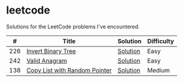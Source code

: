 # leetcode
Solutions for the LeetCode problems I've encountered. 

|  #  |      Title     |   Solution   | Difficulty               
|-----|----------------|---------------|-------------
|226|[Invert Binary Tree](https://leetcode.com/problems/invert-binary-tree/)|[Solution](typescript/226_invert_binary_tree.ts)|Easy
|242|[Valid Anagram](https://leetcode.com/problems/valid-anagram/)|[Solution](typescript/242_valid_anagram.ts) |Easy
|138|[Copy List with Random Pointer](https://leetcode.com/problems/copy-list-with-random-pointer/)|[Solution](typescript/138_copy_list_with_random_pointers.ts)|Medium
